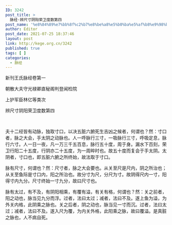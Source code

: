 ```yaml
---
ID: 3242
post_title: >
  脉经·辨尺寸阴阳荣卫度数第四
post_name: '%e8%84%89%e7%bb%8f%c2%b7%e8%be%a8%e5%b0%ba%e5%af%b8%e9%98%b4%e9%98%b3%e8%8d%a3%e5%8d%ab%e5%ba%a6%e6%95%b0%e7%ac%ac%e5%9b%9b'
author: Editor
post_date: 2021-07-25 18:37:46
layout: post
link: http://kege.org.cn/3242
published: true
tags: [ ]
categories:
  - 脉经
---
```

新刊王氏脉经卷第一

朝散大夫守光禄卿直秘阁判登闻检院

上护军臣林亿等类次

辨尺寸阴阳荣卫度数第四

&nbsp;
<p class="content">夫十二经皆有动脉，独取寸口，以决五脏六腑死生吉凶之候者，何谓也？然：寸口者，脉之大会，手太阴之动脉也。人一呼脉行三寸，一吸脉行三寸，呼吸定息，脉行六寸。人一日一夜，凡一万三千五百息，脉行五十度，周于身。漏水下百刻，荣卫行阳二十五度，行阴亦二十五度，为一周<span class="emphasis_small">晬时也。</span>故五十度而复会于手太阴。太阴者，寸口也，即五脏六腑之所终始，故法取于寸口。</p>
<p class="content">脉有尺寸，何谓也？然：尺寸者，脉之大会要也。从关至尺是尺内，阴之所治也；从关至鱼际是寸口内，阳之所治也。故分寸为尺，分尺为寸。故阴得尺内一寸，阳得寸内九分。尺寸终始一寸九分，故曰尺寸也。</p>
<p class="content">脉有太过，有不及，有阴阳相乘，有覆有溢，有关有格，何谓也？然：关之前者，阳之动也，脉当见九分而浮。过者，法曰太过；减者，法曰不及。遂上鱼为溢，为外关内格，此阴乘之脉也。关之后者，阴之动也，脉当见一寸而沉。过者，法曰太过；减者，法曰不及。遂入尺为覆，为内关外格，此阳乘之脉，故曰覆溢。是真脏之脉也，人不病自死。</p>